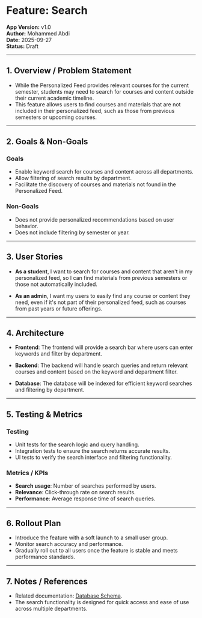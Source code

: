 # Feature: Search

**App Version:** v1.0  
**Author:** Mohammed Abdi  
**Date:** 2025-09-27  
**Status:** Draft

---

## 1. Overview / Problem Statement

- While the Personalized Feed provides relevant courses for the current semester, students may need to search for courses and content outside their current academic timeline.
- This feature allows users to find courses and materials that are not included in their personalized feed, such as those from previous semesters or upcoming courses.

---

## 2. Goals & Non-Goals

### Goals

- Enable keyword search for courses and content across all departments.
- Allow filtering of search results by department.
- Facilitate the discovery of courses and materials not found in the Personalized Feed.

### Non-Goals

- Does not provide personalized recommendations based on user behavior.
- Does not include filtering by semester or year.

---

## 3. User Stories

- **As a student**, I want to search for courses and content that aren't in my personalized feed, so I can find materials from previous semesters or those not automatically included.

- **As an admin**, I want my users to easily find any course or content they need, even if it's not part of their personalized feed, such as courses from past years or future offerings.

---

## 4. Architecture

- **Frontend**: The frontend will provide a search bar where users can enter keywords and filter by department.

- **Backend**: The backend will handle search queries and return relevant courses and content based on the keyword and department filter.

- **Database**: The database will be indexed for efficient keyword searches and filtering by department.

---

## 5. Testing & Metrics

### Testing

- Unit tests for the search logic and query handling.
- Integration tests to ensure the search returns accurate results.
- UI tests to verify the search interface and filtering functionality.

### Metrics / KPIs

- **Search usage**: Number of searches performed by users.
- **Relevance**: Click-through rate on search results.
- **Performance**: Average response time of search queries.

---

## 6. Rollout Plan

- Introduce the feature with a soft launch to a small user group.
- Monitor search accuracy and performance.
- Gradually roll out to all users once the feature is stable and meets performance standards.

---

## 7. Notes / References

- Related documentation: [Database Schema](../architecture/database-schema.md).
- The search functionality is designed for quick access and ease of use across multiple departments.
